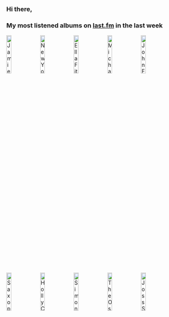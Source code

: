 ### Hi there, 

### My most listened albums on [last.fm](https://www.last.fm/user/jfdesignnet) in the last week

[<img src='https://lastfm.freetls.fastly.net/i/u/300x300/3dfe788981b9c71903abbb5ed9d1f43b.jpg' width='16%' height='16%' alt='Jamie Cullum - The Pianoman at Christmas (The Complete Edition)'>](https://www.last.fm/music/jamie%2bcullum/the%2bpianoman%2bat%2bchristmas%2b%2528the%2bcomplete%2bedition%2529)&nbsp;
[<img src='https://lastfm.freetls.fastly.net/i/u/300x300/b0a4b642b51a61ed9baacd16e5c6a281.jpg' width='16%' height='16%' alt='New York Jazz Trio - Christmas Songs & Classics'>](https://www.last.fm/music/new%2byork%2bjazz%2btrio/christmas%2bsongs%2b%2526%2bclassics)&nbsp;
[<img src='https://lastfm.freetls.fastly.net/i/u/300x300/1ca5b60c620bfc39158caa46e0319765.jpg' width='16%' height='16%' alt='Ella Fitzgerald - Ella Fitzgeralds Christmas (Deluxe Edition)'>](https://www.last.fm/music/ella%2bfitzgerald/ella%2bfitzgerald%2527s%2bchristmas%2b%2528deluxe%2bedition%2529)&nbsp;
[<img src='https://lastfm.freetls.fastly.net/i/u/300x300/d40551abbc08130b690acc64e51c6607.png' width='16%' height='16%' alt='Michael Bublé - Christmas (Deluxe 10th Anniversary Edition)'>](https://www.last.fm/music/michael%2bbubl%25c3%25a9/christmas%2b%2528deluxe%2b10th%2banniversary%2bedition%2529)&nbsp;
[<img src='https://lastfm.freetls.fastly.net/i/u/300x300/731fa8274f25a8b5019c414c7e08ee35.jpg' width='16%' height='16%' alt='John Fulford Music - Holiday Jazz'>](https://www.last.fm/music/john%2bfulford%2bmusic/holiday%2bjazz)&nbsp;
<br>
[<img src='https://lastfm.freetls.fastly.net/i/u/300x300/088bb92a3669433537cdb76d6ae1fa7d.jpg' width='16%' height='16%' alt='Saxophone Dreamsound - Sax Christmas'>](https://www.last.fm/music/saxophone%2bdreamsound/sax%2bchristmas)&nbsp;
[<img src='https://lastfm.freetls.fastly.net/i/u/300x300/851a59c1616e67537ac96949f4fbd74e.jpg' width='16%' height='16%' alt='Holly Cole - Baby Its Cold Outside And I Have The Christmas Blues (2022 Remastered)'>](https://www.last.fm/music/holly%2bcole/baby%2bit%2527s%2bcold%2boutside%2band%2bi%2bhave%2bthe%2bchristmas%2bblues%2b%25282022%2bremastered%2529)&nbsp;
[<img src='https://lastfm.freetls.fastly.net/i/u/300x300/4cc89c933f1bc06f99a94486e4b60a8c.jpg' width='16%' height='16%' alt='Simone Kopmajer - Christmas'>](https://www.last.fm/music/simone%2bkopmajer/christmas)&nbsp;
[<img src='https://lastfm.freetls.fastly.net/i/u/300x300/6d2449585e8a575e564e45505c64aa94.jpg' width='16%' height='16%' alt='The Oscar Brown Jazz Trio - Christmas Jazz'>](https://www.last.fm/music/the%2boscar%2bbrown%2bjazz%2btrio/christmas%2bjazz)&nbsp;
[<img src='https://lastfm.freetls.fastly.net/i/u/300x300/ca4ecdf3149f28e9736d1042cf98c2cd.jpg' width='16%' height='16%' alt='Joss Stone - Merry Christmas, Love'>](https://www.last.fm/music/joss%2bstone/merry%2bchristmas%252c%2blove)&nbsp;
<br>
